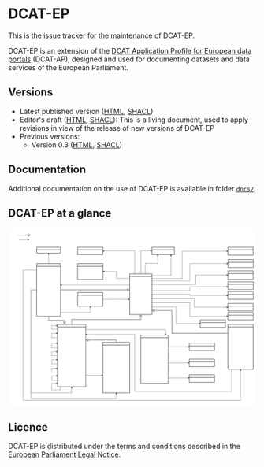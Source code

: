 # DCAT-EP

This is the issue tracker for the maintenance of DCAT-EP.

DCAT-EP is an extension of the [DCAT Application Profile for European data portals](https://joinup.ec.europa.eu/solution/dcat-application-profile-data-portals-europe) (DCAT-AP), designed and used for documenting datasets and data services of the European Parliament.

## Versions

- Latest published version ([HTML](./index.html), [SHACL](./dcat-ep.shacl.ttl))
- Editor's draft ([HTML](./ed/index.html), [SHACL](.ed/dcat-ep.shacl.ttl)): This is a living document, used to apply revisions in view of the release of new versions of DCAT-EP
- Previous versions:
  - Version 0.3 ([HTML](./0.3/index.html), [SHACL](./0.3/dcat-ep.shacl.ttl))

## Documentation

Additional documentation on the use of DCAT-EP is available in folder [`docs/`](./docs/).

## DCAT-EP at a glance

![DCAT-EP diagram](dcat-ep.svg)

## Licence

DCAT-EP is distributed under the terms and conditions described in the [European Parliament Legal Notice](https://www.europarl.europa.eu/legal-notice/).
